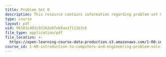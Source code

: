 ```yaml
---
title: Problem Set 0
description: This resource contains information regarding problem set 0.
type: course
layout: pdf
uid: 96183c403c93262e07eb9aa1f111b3c6
file_type: application/pdf
file_location: >-
  https://open-learning-course-data-production.s3.amazonaws.com/1-00-introduction-to-computers-and-engineering-problem-solving-spring-2012/96183c403c93262e07eb9aa1f111b3c6_MIT1_00S12_PS_0.pdf
course_id: 1-00-introduction-to-computers-and-engineering-problem-solving-spring-2012
---
```

